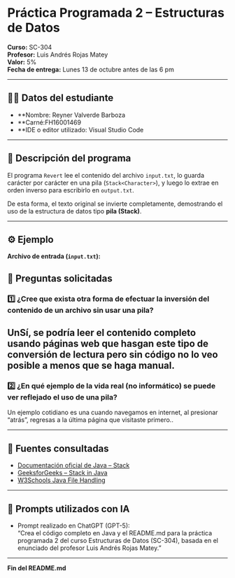 # Práctica Programada 2 – Estructuras de Datos

**Curso:** SC-304  
**Profesor:** Luis Andrés Rojas Matey  
**Valor:** 5%  
**Fecha de entrega:** Lunes 13 de octubre antes de las 6 pm  

---

## 👨‍💻 Datos del estudiante
- **Nombre: Reyner Valverde Barboza  
- **Carné:FH16001469
- **IDE o editor utilizado: Visual Studio Code  

---

## 🧠 Descripción del programa
El programa `Revert` lee el contenido del archivo `input.txt`, lo guarda carácter por carácter en una pila (`Stack<Character>`), y luego lo extrae en orden inverso para escribirlo en `output.txt`.

De esta forma, el texto original se invierte completamente, demostrando el uso de la estructura de datos tipo **pila (Stack)**.

---

## ⚙️ Ejemplo
**Archivo de entrada (`input.txt`):**


## 💭 Preguntas solicitadas

### 1️⃣ ¿Cree que exista otra forma de efectuar la inversión del contenido de un archivo sin usar una pila?
UnSí, se podría leer el contenido completo usando páginas web que hasgan este tipo de conversión de lectura pero sin código no lo veo posible a menos que se haga manual.
---

### 2️⃣ ¿En qué ejemplo de la vida real (no informático) se puede ver reflejado el uso de una pila?
Un ejemplo cotidiano es una cuando navegamos en internet, al presionar “atrás”, regresas a la última página que visitaste primero..

---

## 🔗 Fuentes consultadas
- [Documentación oficial de Java – Stack](https://docs.oracle.com/en/java/javase/21/docs/api/java.base/java/util/Stack.html)
- [GeeksforGeeks – Stack in Java](https://www.geeksforgeeks.org/stack-class-in-java/)
- [W3Schools Java File Handling](https://www.w3schools.com/java/java_files.asp)

---

## 🤖 Prompts utilizados con IA
- Prompt realizado en ChatGPT (GPT-5):  
  “Crea el código completo en Java y el README.md para la práctica programada 2 del curso Estructuras de Datos (SC-304), basada en el enunciado del profesor Luis Andrés Rojas Matey.”

---

**Fin del README.md**
